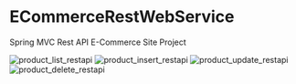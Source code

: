 # ECommerceRestWebService
 Spring MVC Rest API E-Commerce Site Project

 ![product_list_restapi](https://github.com/maideergul/ECommerceRestWebService/assets/28951961/e82e7028-9034-4607-aaa1-aa1ac90e5b9b)
![product_insert_restapi](https://github.com/maideergul/ECommerceRestWebService/assets/28951961/5596a5c5-ee78-4917-9c9c-25b87ea3692e)
![product_update_restapi](https://github.com/maideergul/ECommerceRestWebService/assets/28951961/d9148678-59b7-4ae8-afd6-0b523b637dcf)
![product_delete_restapi](https://github.com/maideergul/ECommerceRestWebService/assets/28951961/0cffbad1-cdd9-46ff-8cfb-98240f0782a9)
